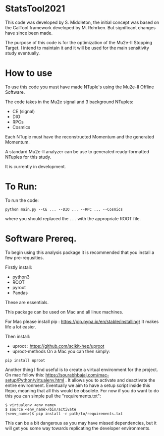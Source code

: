 # StatsTool2021

This code was developed by S. Middleton, the initial concept was based on the CalTool framework developed by M. Rohrken. But significant changes have since been made.

The purpose of this code is for the optimization of the Mu2e-II Stopping Target. I intend to maintain it and it will be used for the main sensitivity study eventually.

# How to use

To use this code you must have made NTuple's using the Mu2e-II Offline Software.

The code takes in the Mu2e signal and 3 background NTuples:

* CE (signal)
* DIO
* RPCs
* Cosmics

Each NTuple must have the reconstructed Momentum and the generated Momentum.

A standard Mu2e-II analyzer can be use to generated ready-formatted NTuples for this study.

It is currently in development.

# To Run:

To run the code:

```python main.py --CE ... --DIO ... --RPC ... --Cosmics```

where you should replaced the ```...``` with the appropriate ROOT file.

# Software Prereq.

To begin using this analysis package it is recommended that you install a few pre-requsities.

Firstly install:
* python3
* ROOT
* pyroot
* Pandas

These are essentials.

This package can be used on Mac and all linux machines.

For Mac please install pip : https://pip.pypa.io/en/stable/installing/ It makes life a lot easier.

Then install:

 * uproot : https://github.com/scikit-hep/uproot
 * uproot-methods
On a Mac you can then simply:

```
pip install uproot
```

Another thing I find useful is to create a virtual environment for the project. On mac follow this: https://sourabhbajaj.com/mac-setup/Python/virtualenv.html . It allows you to activate and deactivate the entire environment. Eventually we aim to have a setup script inside this Repo, meaning that all this would be obsolete. For now if you do want to do this you can simple pull the "requirements.txt":

```
$ virtualenv <env_name>
$ source <env_name>/bin/activate
(<env_name>)$ pip install -r path/to/requirements.txt

```

This can be a bit dangerous as you may have missed dependencies, but it will get you some way towards replicating the developer environments.
